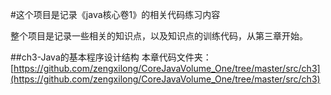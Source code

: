 #这个项目是记录《java核心卷1》的相关代码练习内容

整个项目是记录一些相关的知识点，以及知识点的训练代码，从第三章开始。

##ch3-Java的基本程序设计结构
本章代码文件夹：[https://github.com/zengxilong/CoreJavaVolume_One/tree/master/src/ch3](https://github.com/zengxilong/CoreJavaVolume_One/tree/master/src/ch3)